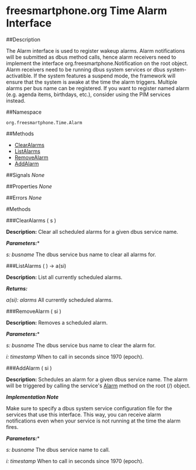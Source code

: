 
# freesmartphone.org Time Alarm Interface
            
##Description


The Alarm interface is used to register wakeup alarms. Alarm notifications  will be submitted as dbus method calls, hence alarm receivers need to  implement the interface org.freesmartphone.Notification on the root object.  Alarm receivers need to be running dbus system services or dbus system-activatible.  If the system features a suspend mode, the framework will ensure that the  system is awake at the time the alarm triggers.   Multiple alarms per bus name can be registered. If you want to register  named alarm (e.g. agenda items, birthdays, etc.), consider using the PIM  services instead.


##Namespace


```org.freesmartphone.Time.Alarm```


##Methods

* [ClearAlarms](ClearAlarms)
* [ListAlarms](ListAlarms)
* [RemoveAlarm](RemoveAlarm)
* [AddAlarm](AddAlarm)


##Signals
*None*

##Properties
*None*

##Errors
*None*

#Methods

###<a name="ClearAlarms">ClearAlarms</a> ( s )


**Description:** Clear all scheduled alarms for a given dbus service name. 

***Parameters:****

<i>s: busname</i>
The dbus service bus name to clear all alarms for. 



###<a name="ListAlarms">ListAlarms</a> ( ) &rarr; a(si)


**Description:** List all currently scheduled alarms. 

***Returns:***

<i>a(si): alarms</i>
All currently scheduled alarms. 



###<a name="RemoveAlarm">RemoveAlarm</a> ( si )


**Description:** Removes a scheduled alarm. 

***Parameters:****

<i>s: busname</i>
The dbus service bus name to clear the alarm for. 

<i>i: timestamp</i>
When to call in seconds since 1970 (epoch). 



###<a name="AddAlarm">AddAlarm</a> ( si )


**Description:** Schedules an alarm for a given dbus service name.  The alarm will be triggered by calling the service's  <a href="specs/org.freesmartphone.Notification/#Alarm">Alarm</a> method on the root (/) object. 

***Implementation Note***

Make sure to specify a dbus system service configuration file for  the services that use this interface. This way, you can  receive alarm notifications even when your service is not  running at the time the alarm fires. 



***Parameters:****

<i>s: busname</i>
The dbus service name to call. 

<i>i: timestamp</i>
When to call in seconds since 1970 (epoch). 



